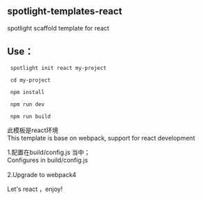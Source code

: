 ## spotlight-templates-react
spotlight scaffold template for react<br>

## Use：

     spotlight init react my-project

     cd my-project

     npm install

     npm run dev

     npm run build

此模板是react环境<br>
This template is base on webpack, support for react development <br>

1.配置在build/config.js 当中；<br>
  Configures in build/config.js <br><br>
2.Upgrade to webpack4

Let's react ，enjoy!
